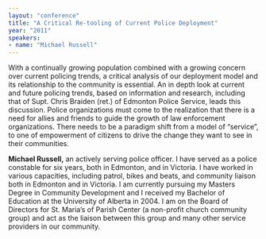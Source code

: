 ```yaml
---
layout: "conference"
title: "A Critical Re-tooling of Current Police Deployment"
year: "2011"
speakers:
- name: "Michael Russell"
---
```



With a continually growing population combined with a growing concern over
current policing trends, a critical analysis of our deployment model and its
relationship to the community is essential. An in depth look at current and
future policing trends, based on information and research, including that of
Supt. Chris Braiden (ret.) of Edmonton Police Service, leads this discussion.
Police organizations must come to the realization that there is a need for
allies and friends to guide the growth of law enforcement organizations. There
needs to be a paradigm shift from a model of “service”, to one of empowerment
of citizens to drive the change they want to see in their communities.

**Michael Russell,** an actively serving police officer. I have served as a
police constable for six years, both in Edmonton, and in Victoria. I have
worked in various capacities, including patrol, bikes and beats, and community
liaison both in Edmonton and in Victoria. I am currently pursuing my Masters
Degree in Community Development and I received my Bachelor of Education at the
University of Alberta in 2004. I am on the Board of Directors for St. Maria’s
of Parish Center (a non-profit church community group) and act as the liaison
between this group and many other service providers in our community.



[//]: # (Retrieved from https://web.archive.org/web/20210413201442/https://www.ideawave.ca/2011-conference/a-critical-re-tooling-of-current-police-deployment)